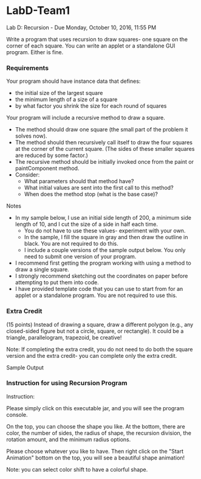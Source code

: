# LabD-Team1
Lab D: Recursion - Due Monday, October 10, 2016, 11:55 PM

Write a program that uses recursion to draw squares- one square on the corner of each square. You can write an applet or a standalone GUI program. Either is fine.

### Requirements

Your program should have instance data that defines:

  * the initial size of the largest square
  * the minimum length of a size of a square
  * by what factor you shrink the size for each round of squares

Your program will include a recursive method to draw a square.

  * The method should draw one square (the small part of the problem it solves now).
  * The method should then recursively call itself to draw the four squares at the corner of the current square. (The sides of these smaller squares are reduced by some factor.)
  * The recursive method should be initially invoked once from the paint or paintComponent method.
  * Consider:
    * What parameters should that method have?
    * What initial values are sent into the first call to this method?
    * When does the method stop (what is the base case)?
    
Notes

  * In my sample below, I use an initial side length of 200, a minimum side length of 10, and I cut the size of a side in half each time.
    * You do not have to use these values- experiment with your own.
    * In the sample, I fill the square in gray and then draw the outline in black. You are not required to do this.
    * I include a couple versions of the sample output below. You only need to submit one version of your program.
  * I recommend first getting the program working with using a method to draw a single square.
  * I strongly recommend sketching out the coordinates on paper before attempting to put them into code.
  * I have provided template code that you can use to start from for an applet or a standalone program. You are not required to use this.

### Extra Credit

(15 points) Instead of drawing a square, draw a different polygon (e.g., any closed-sided figure but not a circle, square, or rectangle). It could be a triangle, parallelogram, trapezoid, be creative!

Note: If completing the extra credit, you do not need to do both the square version and the extra credit- you can complete only the extra credit.

Sample Output


### Instruction for using Recursion Program

Instruction:

Please simply click on this executable jar, and you will see the program console. 

On the top, you can choose the shape you like.
At the bottom, there are color, the number of sides, the radius of shape, the recursion division, the rotation amount, and the minimum radius options.

Please choose whatever you like to have. Then right click on the "Start Animation" bottom on the top, you will see a beautiful shape animation! 

Note: you can select color shift to have a colorful shape.
